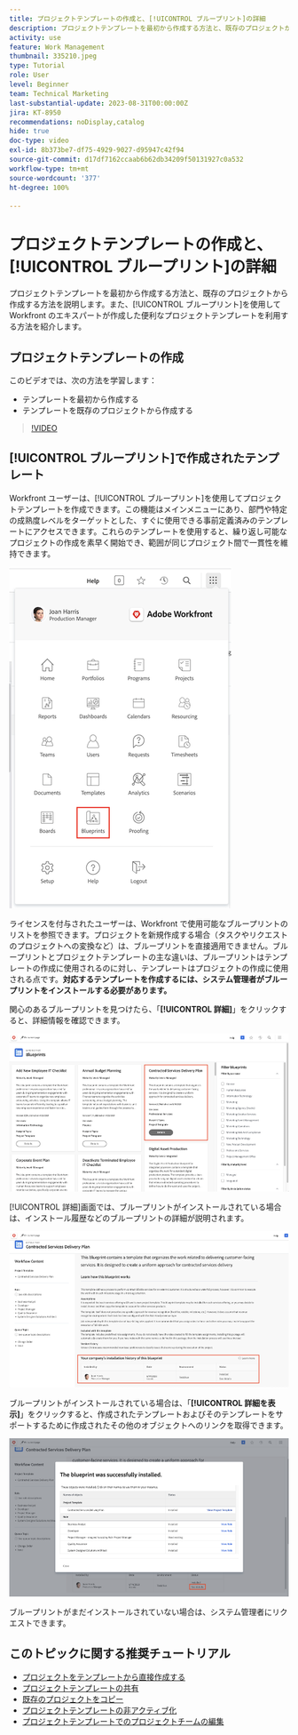 ```yaml
---
title: プロジェクトテンプレートの作成と、[!UICONTROL ブループリント]の詳細
description: プロジェクトテンプレートを最初から作成する方法と、既存のプロジェクトから作成する方法を説明します。また、[!UICONTROL ブループリント]を使用して Workfront のエキスパートが作成した便利なプロジェクトテンプレートの世界にアクセスする方法を紹介します。
activity: use
feature: Work Management
thumbnail: 335210.jpeg
type: Tutorial
role: User
level: Beginner
team: Technical Marketing
last-substantial-update: 2023-08-31T00:00:00Z
jira: KT-8950
recommendations: noDisplay,catalog
hide: true
doc-type: video
exl-id: 8b373be7-df75-4929-9027-d95947c42f94
source-git-commit: d17df7162ccaab6b62db34209f50131927c0a532
workflow-type: tm+mt
source-wordcount: '377'
ht-degree: 100%

---
```


# プロジェクトテンプレートの作成と、[!UICONTROL ブループリント]の詳細

プロジェクトテンプレートを最初から作成する方法と、既存のプロジェクトから作成する方法を説明します。また、[!UICONTROL ブループリント]を使用して Workfront のエキスパートが作成した便利なプロジェクトテンプレートを利用する方法を紹介します。

## プロジェクトテンプレートの作成

このビデオでは、次の方法を学習します：

* テンプレートを最初から作成する
* テンプレートを既存のプロジェクトから作成する

>[!VIDEO](https://video.tv.adobe.com/v/3415446/?quality=12&learn=on&enablevpops&captions=jpn)

## [!UICONTROL ブループリント]で作成されたテンプレート

Workfront ユーザーは、[!UICONTROL ブループリント]を使用してプロジェクトテンプレートを作成できます。この機能はメインメニューにあり、部門や特定の成熟度レベルをターゲットとした、すぐに使用できる事前定義済みのテンプレートにアクセスできます。これらのテンプレートを使用すると、繰り返し可能なプロジェクトの作成を素早く開始でき、範囲が同じプロジェクト間で一貫性を維持できます。

![メインメニューのブループリント](assets/pt-blueprints-01.png)

ライセンスを付与されたユーザーは、Workfront で使用可能なブループリントのリストを参照できます。プロジェクトを新規作成する場合（タスクやリクエストのプロジェクトへの変換など）は、ブループリントを直接適用できません。ブループリントとプロジェクトテンプレートの主な違いは、ブループリントはテンプレートの作成に使用されるのに対し、テンプレートはプロジェクトの作成に使用される点です。**対応するテンプレートを作成するには、システム管理者がブループリントをインストールする必要があります。**

関心のあるブループリントを見つけたら、「**[!UICONTROL 詳細]**」をクリックすると、詳細情報を確認できます。

![ブループリントのリスト](assets/pt-blueprints-02.png)

[!UICONTROL 詳細]画面では、ブループリントがインストールされている場合は、インストール履歴などのブループリントの詳細が説明されます。

![ブループリントの使用に関する詳細](assets/pt-blueprints-03.png)

ブループリントがインストールされている場合は、「**[!UICONTROL 詳細を表示]**」をクリックすると、作成されたテンプレートおよびそのテンプレートをサポートするために作成されたその他のオブジェクトへのリンクを取得できます。

![ブループリントのインストールに関する詳細](assets/pt-blueprints-04.png)

ブループリントがまだインストールされていない場合は、システム管理者にリクエストできます。

## このトピックに関する推奨チュートリアル

* [プロジェクトをテンプレートから直接作成する](/help/manage-work/create-and-manage-project-templates/create-a-project-directly-from-a-template.md)
* [プロジェクトテンプレートの共有](/help/manage-work/create-and-manage-project-templates/share-a-project-template.md)
* [既存のプロジェクトをコピー](/help/manage-work/manage-projects/copy-an-existing-project.md)
* [プロジェクトテンプレートの非アクティブ化](/help/manage-work/create-and-manage-project-templates/deactivate-a-project-template.md)
* [プロジェクトテンプレートでのプロジェクトチームの編集](/help/manage-work/create-and-manage-project-templates/edit-the-project-team-in-a-project-template.md)
